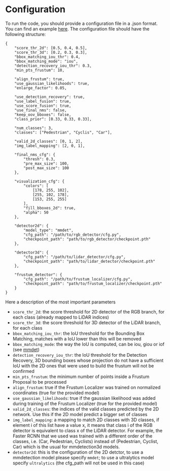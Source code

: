 # Configuration

To run the code, you should provide a configuration file in a .json format. You can find an example [here](./src/example_cfg.json). The configuration file should have the following structure:

```
{
    "score_thr_2d": [0.5, 0.4, 0.5],
    "score_thr_3d": [0.2, 0.3, 0.3],
    "bbox_matching_iou_thr": 0.4,
    "bbox_matching_mode": "iou",
    "detection_recovery_iou_thr": 0.3,
    "min_pts_frustum": 10,

    "align_frustum": true,
    "use_gaussian_likelihoods": true,
    "enlarge_factor": 0.05,

    "use_detection_recovery": true,
    "use_label_fusion": true,
    "use_score_fusion": true,
    "use_final_nms": false,
    "keep_oov_bboxes": false,
    "class_prior": [0.33, 0.33, 0.33],

    "num_classes": 3,
    "classes": ["Pedestrian", "Cyclis", "Car"],

    "valid_2d_classes": [0, 1, 2],
    "img_label_mapping": [2, 0, 1],

    "final_nms_cfg": {
        "thresh": 0.3,
        "pre_max_size": 100,
        "post_max_size": 100
    },

    "visualization_cfg": {
        "colors": [
            [178, 255, 102],
            [255, 102, 178],
            [153, 255, 255]
        ],
        "fill_bboxes_2d": true,
        "alpha": 50
    },

    "detector2d": {
        "model_type": "mmdet",
        "cfg_path": "/path/to/rgb_detector/cfg.py",
        "checkpoint_path": "path/to/rgb_detector/checkpoint.pth"
    },

    "detector3d": {
        "cfg_path": "/path/to/lidar_detector/cfg.py",
        "checkpoint_path": "path/to/lidar_detector/checkpoint.pth"
    },

    "frustum_detector": {
        "cfg_path": "/path/to/frustum_localizer/cfg.py",
        "checkpoint_path": "path/to/frustum_localizer/checkpoint.pth"
    }
}
```

Here a description of the most important parameters
- ```score_thr_2d```: the score threshold for 2D detector of the RGB branch, for each class (already mapped to LiDAR indices)
- ```score_thr_3d```: the score threshold for 3D detector of the LiDAR branch, for each class
- ```bbox_matching_iou_thr```: the IoU threshold for the Bounding Box Matching, matches with a IoU lower than this will be removed
- ```bbox_matching_mode```: the way the IoU is computed, can be iou, giou or iof (see [mmdet](https://github.com/open-mmlab/mmdetection/blob/main/mmdet/structures/bbox/bbox_overlaps.py))
- ```detection_recovery_iou_thr```: the IoU threshold for the Detection Recovery, 3D bounding boxes whose projection do not have a sufficient IoU with the 2D ones that were used to build the frustum will not be confirmed
- ```min_pts_frustum```: the minimum number of points inside a Frustum Proposal to be processed
- ```align_frustum```: true if the Frustum Localizer was trained on normalized coordinates (true for the provided model)
- ```use_gaussian_likelihoods```: true if the gaussian likelihood was added during training of the Frustum Localizer (true for the provided model)
- ```valid_2d_classes```: the indices of the valid classes predicted by the 2D network. Use this if the 2D model predict a bigger set of classes
- ```img_label_mapping```: a mapping to match 2D classes with 3D classes, if element i of this list have a value x, it means that class i of the RGB detector is equivalent to class x of the LiDAR detector. For example, the Faster RCNN that we used was trained with a different order of the classes, i.e. (Car, Pedestrian, Cyclists) instead of (Pedestrian, Cyclist, Car) which is the usual for mmdetection3d models.
- ```detector2d```: this is the configuration of the 2D detctor, to use a mmdetection model please specify ```mmdet```; to use a ultralytics model specify ```ultralytics``` (the cfg_path will not be used in this case)
